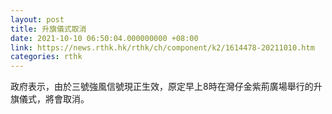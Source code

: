 ```yaml
---
layout: post
title: 升旗儀式取消
date: 2021-10-10 06:50:04.000000000 +08:00
link: https://news.rthk.hk/rthk/ch/component/k2/1614478-20211010.htm
categories: rthk
---
```


政府表示，由於三號強風信號現正生效，原定早上8時在灣仔金紫荊廣場舉行的升旗儀式，將會取消。
